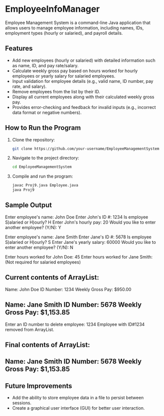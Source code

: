 # EmployeeInfoManager
Employee Management System is a command-line Java application that allows users to manage employee information, including names, IDs, employment types (hourly or salaried), and payroll details.



## Features
- Add new employees (hourly or salaried) with detailed information such as name, ID, and pay rate/salary.
- Calculate weekly gross pay based on hours worked for hourly employees or yearly salary for salaried employees.
- Input validation for employee details (e.g., valid name, ID number, pay rate, and salary).
- Remove employees from the list by their ID.
- Display all current employees along with their calculated weekly gross pay.
- Provides error-checking and feedback for invalid inputs (e.g., incorrect data format or negative numbers).

## How to Run the Program

1. Clone the repository:
    ```bash
    git clone https://github.com/your-username/EmployeeManagementSystem.git
    ```

2. Navigate to the project directory:
    ```bash
    cd EmployeeManagementSystem
    ```

3. Compile and run the program:
    ```bash
    javac Proj9.java Employee.java
    java Proj9
    ```

## Sample Output
Enter employee's name: John Doe
Enter John's ID #: 1234
Is employee S)alaried or H)ourly? H
Enter John's hourly pay: 20
Would you like to enter another employee? (Y/N): Y

Enter employee's name: Jane Smith
Enter Jane's ID #: 5678
Is employee S)alaried or H)ourly? S
Enter Jane's yearly salary: 60000
Would you like to enter another employee? (Y/N): N

Enter hours worked for John Doe: 45
Enter hours worked for Jane Smith: (Not required for salaried employees)

Current contents of ArrayList:
--------------------------------
Name: John Doe
ID Number: 1234
Weekly Gross Pay: $950.00

Name: Jane Smith
ID Number: 5678
Weekly Gross Pay: $1,153.85
--------------------------------

Enter an ID number to delete employee: 1234
Employee with ID#1234 removed from ArrayList.

Final contents of ArrayList:
--------------------------------
Name: Jane Smith
ID Number: 5678
Weekly Gross Pay: $1,153.85
--------------------------------


## Future Improvements
- Add the ability to store employee data in a file to persist between sessions.
- Create a graphical user interface (GUI) for better user interaction.
